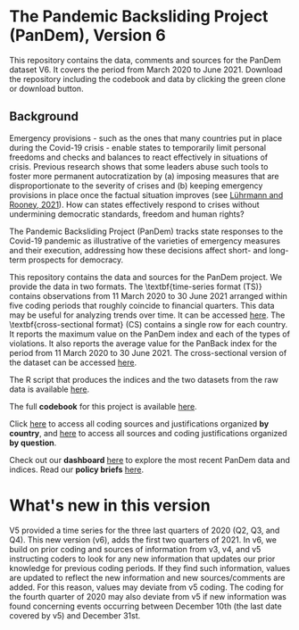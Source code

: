 # The Pandemic Backsliding Project (PanDem), Version 6

This repository contains the data, comments and sources for the PanDem dataset V6. It covers the period from March 2020 to June 2021. Download the repository including the codebook and data by clicking the green clone or download button.



## Background

Emergency provisions - such as the ones that many countries put in place during the Covid-19 crisis - enable states to temporarily limit personal freedoms and checks and balances to react effectively in situations of crisis. Previous research shows that some leaders abuse such tools to foster more permanent autocratization by (a) imposing measures that are disproportionate to the severity of crises and (b) keeping emergency provisions in place once the factual situation improves (see [Lührmann and Rooney, 2021](https://www.ingentaconnect.com/content/cuny/cp/2021/00000053/00000004/art00004?crawler=true&mimetype=application/pdf&casa_token=hHJgn19x0AcAAAAA:46glZZb2tFT3ihlGJHVOJTmW0pAIiw_c0qdW4I5msIAZSTHKQCuvCh0LvDN6TugeQdd9OSR5ViEXp9FjFd8)). How can states effectively respond to crises without undermining democratic standards, freedom and human rights? 

The Pandemic Backsliding Project (PanDem) tracks state responses to the Covid-19 pandemic as illustrative of the varieties of emergency measures and their execution, addressing how these decisions affect short- and long-term prospects for democracy.

This repository contains the data and sources for the PanDem project. We provide the data in two formats. The \textbf{time-series format (TS)} contains observations from 11 March 2020 to 30 June 2021 arranged within five coding periods that roughly coincide to financial quarters. This data may be useful for analyzing trends over time. It can be accessed [here](https://github.com/vdeminstitute/pandem/raw/master/datasets/pandem_TS_v6.xlsx). The \textbf{cross-sectional format} (CS) contains a single row for each country. It reports the maximum value on the PanDem index and each of the types of violations. It also reports the average value for the PanBack index for the period from 11 March 2020 to 30 June 2021. The cross-sectional version of the dataset can be accessed [here](https://github.com/vdeminstitute/pandem/raw/master/datasets/pandem_CS_v6.xlsx).

The R script that produces the indices and the two datasets from the raw data is available [here](https://github.com/vdeminstitute/pandem/tree/master/replication/create_indices.R).

The full **codebook** for this project is available [here](https://github.com/vdeminstitute/pandem/blob/master/codebook/pandem_codebook_V6.pdf).  

Click [here](https://github.com/vdeminstitute/pandem/tree/master/by_country) to access all coding sources and justifications organized **by country**, and [here](https://github.com/vdeminstitute/pandem/tree/master/by_question) to access all sources and coding justifications organized **by question**. 

Check out our **dashboard** [here](https://www.v-dem.net/en/analysis/PanDem/) to explore the most recent PanDem data and indices. Read our **policy briefs** [here](https://www.v-dem.net/en/publications/briefing-papers/).

# What's new in this version

V5 provided a time series for the three last quarters of 2020 (Q2, Q3, and Q4). This new version (v6), adds the first two quarters of 2021. In v6, we build on prior coding and sources of information from v3, v4, and v5 instructing coders to look for any new information that updates our prior knowledge for previous coding periods. If they find such information, values  are updated to reflect the new information and new sources/comments are added. For this reason, values may deviate from v5 coding.  The coding for the fourth quarter of 2020 may also deviate from v5 if new information was found concerning events occurring between December 10th (the last date covered by v5) and December 31st. 
